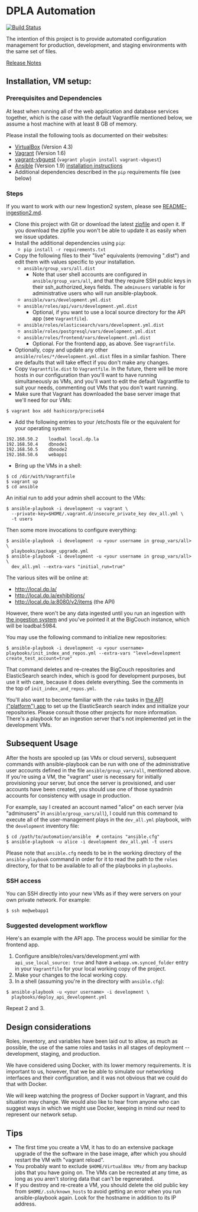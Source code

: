 
# DPLA Automation

[![Build Status](https://travis-ci.org/dpla/automation.svg?branch=master)](https://travis-ci.org/dpla/automation)

The intention of this project is to provide automated configuration management
for production, development, and staging environments with the same set of
files.

[Release Notes](https://github.com/dpla/automation/releases)

## Installation, VM setup:

### Prerequisites and Dependencies

At least when running all of the web application and database services together,
which is the case with the default Vagrantfile mentioned below, we assume a host
machine with at least 8 GB of memory.

Please install the following tools as documented on their websites:

* [VirtualBox](https://www.virtualbox.org/) (Version 4.3)
* [Vagrant](http://www.vagrantup.com/) (Version 1.6)
* [vagrant-vbguest](https://github.com/dotless-de/vagrant-vbguest/) (`vagrant plugin install vagrant-vbguest`)
* [Ansible](http://www.ansible.com/) (Version 1.9) [installation instructions](http://docs.ansible.com/intro_installation.html)
* Additional dependencies described in the `pip` requirements file (see below)

### Steps

If you want to work with our new Ingestion2 system, please see
[README-ingestion2.md](README-ingestion2.md).

* Clone this project with Git or download the latest
  [zipfile](https://github.com/dpla/automation/archive/master.zip) and open it.  If
  you download the zipfile you won't be able to update it as easily when we issue
  updates.
* Install the additional dependencies using `pip`:
  * `pip install -r requirements.txt`
* Copy the following files to their "live" equivalents (removing ".dist") and
  edit them with values specific to your installation.
  * `ansible/group_vars/all.dist`
    * Note that user shell accounts are configured in `ansible/group_vars/all`,
      and that they require SSH public keys in their ssh_authorized_keys fields.
      The `adminusers` variable is for administrative users who will run
      ansible-playbook.
  * `ansible/vars/development.yml.dist`
  * `ansible/roles/api/vars/development.yml.dist`
    * Optional, if you want to use a local source directory for the API app (see
      `Vagrantfile`).
  * `ansible/roles/elasticsearch/vars/development.yml.dist`
  * `ansible/roles/postgresql/vars/development.yml.dist`
  * `ansible/roles/frontend/vars/development.yml.dist`
    * Optional.  For the frontend app, as above.  See `Vagrantfile`.
* Optionally, copy and update any other `ansible/roles/*/development.yml.dist`
  files in a similar fashion.  There are defaults that will take effect if you don't
  make any changes.
* Copy `Vagrantfile.dist` to `Vagrantfile`.
  In the future, there will be more hosts in our configuration than you'll want
  to have running simultaneously as VMs, and you'll want to edit the default
  Vagrantfile to suit your needs, commenting out VMs that you don't want running.
* Make sure that Vagrant has downloaded the base server image that we'll need
  for our VMs:
```
$ vagrant box add hashicorp/precise64
```
* Add the following entries to your /etc/hosts file or the equivalent for your
  operating system:
```
192.168.50.2    loadbal local.dp.la
192.168.50.4    dbnode1
192.168.50.5    dbnode2
192.168.50.6    webapp1
```
* Bring up the VMs in a shell:
```
$ cd /dir/with/Vagrantfile
$ vagrant up
$ cd ansible
```
An initial run to add your admin shell account to the VMs:
```
$ ansible-playbook -i development -u vagrant \
  --private-key=$HOME/.vagrant.d/insecure_private_key dev_all.yml \
  -t users
```
Then some more invocations to configure everything:
```
$ ansible-playbook -i development -u <your username in group_vars/all> \
  playbooks/package_upgrade.yml
$ ansible-playbook -i development -u <your username in group_vars/all> \
  dev_all.yml --extra-vars "initial_run=true"
```

The various sites will be online at:

* http://local.dp.la/
* http://local.dp.la/exhibitions/
* http://local.dp.la:8080/v2/items (the API)


However, there won't be any data ingested until you run an ingestion with
[the ingestion system](http://github.com/dpla/ingestion) and you've pointed
it at the BigCouch instance, which will be loadbal:5984.

You may use the following command to initialize new repositories:

```
$ ansible-playbook -i development -u <your username> playbooks/init_index_and_repos.yml --extra-vars "level=development create_test_account=true"
```

That command deletes and re-creates the BigCouch repositories and ElasticSearch
search index, which is good for development purposes, but use it with care,
because it does delete everything.  See the comments in the top of
`init_index_and_repos.yml`.

You'll also want to become familiar with the `rake` tasks in
[the API ("platform") app](http://github.com/dpla/platform) to set up the
ElasticSearch search index and initialize your repositories.  Please consult
those other projects for more information.  There's a playbook for an
ingestion server that's not implemented yet in the development VMs.


## Subsequent Usage

After the hosts are spooled up (as VMs or cloud servers), subsequent commands
with ansible-playbook can be run with one of the administrative user accounts
defined in the file `ansible/group_vars/all`, mentioned above.  If you're using
a VM, the "vagrant" user is necessary for initially provisioning your server,
but once the server is provisioned, and user accounts have been created, you
should use one of those sysadmin accounts for consistency with usage in
production.

For example, say I created an account named "alice" on each server (via
"adminusers" in `ansible/group_vars/all`), I could run this command to execute all
of the user-management plays in the `dev_all.yml` playbook, with the `development`
inventory file:
```
$ cd /path/to/automation/ansible  # contains "ansible.cfg"
$ ansible-playbook -u alice -i development dev_all.yml -t users
```

Please note that `ansible.cfg` needs to be in the working directory of the
`ansible-playbook` command in order for it to read the path to the `roles`
directory, for that to be available to all of the playbooks in `playbooks`.

### SSH access

You can SSH directly into your new VMs as if they were servers on your own private
network.  For example:
```
$ ssh me@webapp1
```

### Suggested development workflow

Here's an example with the API app.  The process would be similiar for the frontend
app.

1. Configure ansible/roles/vars/development.yml with `api_use_local_source: true`
   and have a `webapp.vm.synced_folder` entry in your `Vagrantfile` for your
   local working copy of the project.
2. Make your changes to the local working copy.
3. In a shell (assuming you're in the directory with `ansible.cfg`):
```
$ ansible-playbook -u <your username> -i development \
  playbooks/deploy_api_development.yml
```

Repeat 2 and 3.


## Design considerations

Roles, inventory, and variables have been laid out to allow, as much as possible, the
use of the same roles and tasks in all stages of deployment -- development, staging,
and production.

We have considered using Docker, with its lower memory requirements.  It is
important to us, however, that we be able to simulate our networking interfaces and
their configuration, and it was not obvious that we could do that with Docker.

We will keep watching the progress of Docker support in Vagrant, and this situation
may change.   We would also like to hear from anyone who can suggest ways in which we
might use Docker, keeping in mind our need to represent our network setup.


## Tips

* The first time you create a VM, it has to do an extensive package upgrade
  of the the software in the base image, after which you should restart the VM
  with "vagrant reload".
* You probably want to exclude `$HOME/VirtualBox VMs/` from any backup jobs that
  you have going on.  The VMs can be recreated at any time, as long as you
  aren't storing data that can't be regenerated.
* If you destroy and re-create a VM, you should delete the old public key
  from `$HOME/.ssh/known_hosts` to avoid getting an error when you run
  ansible-playbook again.  Look for the hostname in addition to its IP address.

